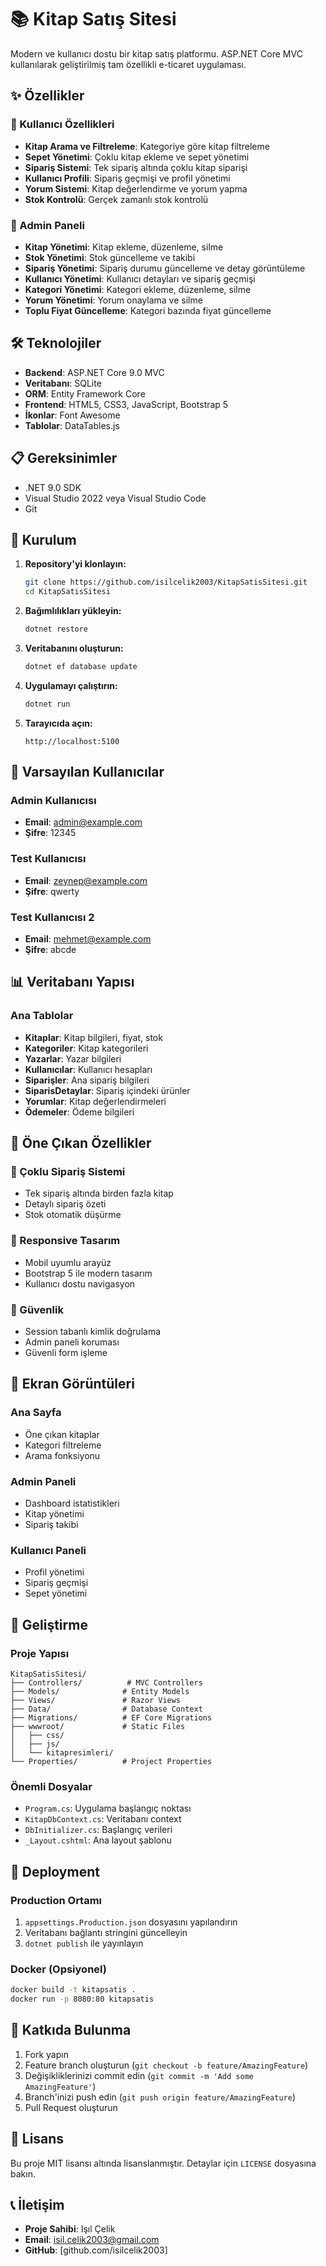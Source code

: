 # 📚 Kitap Satış Sitesi

Modern ve kullanıcı dostu bir kitap satış platformu. ASP.NET Core MVC kullanılarak geliştirilmiş tam özellikli e-ticaret uygulaması.

## ✨ Özellikler

### 🛒 Kullanıcı Özellikleri
- **Kitap Arama ve Filtreleme**: Kategoriye göre kitap filtreleme
- **Sepet Yönetimi**: Çoklu kitap ekleme ve sepet yönetimi
- **Sipariş Sistemi**: Tek sipariş altında çoklu kitap siparişi
- **Kullanıcı Profili**: Sipariş geçmişi ve profil yönetimi
- **Yorum Sistemi**: Kitap değerlendirme ve yorum yapma
- **Stok Kontrolü**: Gerçek zamanlı stok kontrolü

### 🔧 Admin Paneli
- **Kitap Yönetimi**: Kitap ekleme, düzenleme, silme
- **Stok Yönetimi**: Stok güncelleme ve takibi
- **Sipariş Yönetimi**: Sipariş durumu güncelleme ve detay görüntüleme
- **Kullanıcı Yönetimi**: Kullanıcı detayları ve sipariş geçmişi
- **Kategori Yönetimi**: Kategori ekleme, düzenleme, silme
- **Yorum Yönetimi**: Yorum onaylama ve silme
- **Toplu Fiyat Güncelleme**: Kategori bazında fiyat güncelleme

## 🛠️ Teknolojiler

- **Backend**: ASP.NET Core 9.0 MVC
- **Veritabanı**: SQLite
- **ORM**: Entity Framework Core
- **Frontend**: HTML5, CSS3, JavaScript, Bootstrap 5
- **İkonlar**: Font Awesome
- **Tablolar**: DataTables.js

## 📋 Gereksinimler

- .NET 9.0 SDK
- Visual Studio 2022 veya Visual Studio Code
- Git

## 🚀 Kurulum

1. **Repository'yi klonlayın:**
   ```bash
   git clone https://github.com/isilcelik2003/KitapSatisSitesi.git
   cd KitapSatisSitesi
   ```

2. **Bağımlılıkları yükleyin:**
   ```bash
   dotnet restore
   ```

3. **Veritabanını oluşturun:**
   ```bash
   dotnet ef database update
   ```

4. **Uygulamayı çalıştırın:**
   ```bash
   dotnet run
   ```

5. **Tarayıcıda açın:**
   ```
   http://localhost:5100
   ```

## 👤 Varsayılan Kullanıcılar

### Admin Kullanıcısı
- **Email**: admin@example.com
- **Şifre**: 12345

### Test Kullanıcısı
- **Email**: zeynep@example.com
- **Şifre**: qwerty

### Test Kullanıcısı 2 
- **Email**: mehmet@example.com
- **Şifre**: abcde

## 📊 Veritabanı Yapısı

### Ana Tablolar
- **Kitaplar**: Kitap bilgileri, fiyat, stok
- **Kategoriler**: Kitap kategorileri
- **Yazarlar**: Yazar bilgileri
- **Kullanıcılar**: Kullanıcı hesapları
- **Siparişler**: Ana sipariş bilgileri
- **SiparisDetaylar**: Sipariş içindeki ürünler
- **Yorumlar**: Kitap değerlendirmeleri
- **Ödemeler**: Ödeme bilgileri

## 🎯 Öne Çıkan Özellikler

### 🔄 Çoklu Sipariş Sistemi
- Tek sipariş altında birden fazla kitap
- Detaylı sipariş özeti
- Stok otomatik düşürme

### 📱 Responsive Tasarım
- Mobil uyumlu arayüz
- Bootstrap 5 ile modern tasarım
- Kullanıcı dostu navigasyon

### 🔐 Güvenlik
- Session tabanlı kimlik doğrulama
- Admin paneli koruması
- Güvenli form işleme

## 📸 Ekran Görüntüleri

### Ana Sayfa
- Öne çıkan kitaplar
- Kategori filtreleme
- Arama fonksiyonu

### Admin Paneli
- Dashboard istatistikleri
- Kitap yönetimi
- Sipariş takibi

### Kullanıcı Paneli
- Profil yönetimi
- Sipariş geçmişi
- Sepet yönetimi

## 🔧 Geliştirme

### Proje Yapısı
```
KitapSatisSitesi/
├── Controllers/          # MVC Controllers
├── Models/              # Entity Models
├── Views/               # Razor Views
├── Data/                # Database Context
├── Migrations/          # EF Core Migrations
├── wwwroot/             # Static Files
│   ├── css/
│   ├── js/
│   └── kitapresimleri/
└── Properties/          # Project Properties
```

### Önemli Dosyalar
- `Program.cs`: Uygulama başlangıç noktası
- `KitapDbContext.cs`: Veritabanı context
- `DbInitializer.cs`: Başlangıç verileri
- `_Layout.cshtml`: Ana layout şablonu

## 🚀 Deployment

### Production Ortamı
1. `appsettings.Production.json` dosyasını yapılandırın
2. Veritabanı bağlantı stringini güncelleyin
3. `dotnet publish` ile yayınlayın

### Docker (Opsiyonel)
```bash
docker build -t kitapsatis .
docker run -p 8080:80 kitapsatis
```

## 🤝 Katkıda Bulunma

1. Fork yapın
2. Feature branch oluşturun (`git checkout -b feature/AmazingFeature`)
3. Değişikliklerinizi commit edin (`git commit -m 'Add some AmazingFeature'`)
4. Branch'inizi push edin (`git push origin feature/AmazingFeature`)
5. Pull Request oluşturun

## 📝 Lisans

Bu proje MIT lisansı altında lisanslanmıştır. Detaylar için `LICENSE` dosyasına bakın.

## 📞 İletişim

- **Proje Sahibi**: Işıl Çelik
- **Email**: isil.celik2003@gmail.com
- **GitHub**: [github.com/isilcelik2003]


